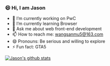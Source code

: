 ### 😄 Hi, I am Jason

<!--
**JosonKing/JosonKing** is a ✨ _special_ ✨ repository because its `README.md` (this file) appears on your GitHub profile.
-->


- 🔭 I’m currently working on PwC
- 🌱 I’m currently learning Browser
- 💬 Ask me about web front-end development
- 📫 How to reach me: wangsanmu5@163.com
- 😄 Pronouns: Be serious and willing to explore
- ⚡ Fun fact: GTA5

[![Jason's github stats](https://github-readme-stats.vercel.app/api?username=JasonKing5&show_icons=true&theme=dracula)](https://github.com/anuraghazra/github-readme-stats)
